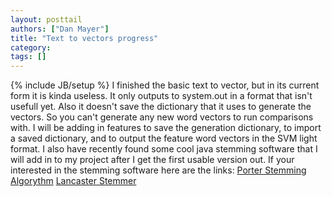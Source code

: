 ```yaml
---
layout: posttail
authors: ["Dan Mayer"]
title: "Text to vectors progress"
category:
tags: []
---
```

{% include JB/setup %}
I finished the basic text to vector, but in its current form it is kinda useless. It only outputs to system.out in a format that isn't usefull yet. Also it doesn't save the dictionary that it uses to generate the vectors. So you can't generate any new word vectors to run comparisons with. I will be adding in features to save the generation dictionary, to import a saved dictionary, and to output the feature word vectors in the SVM light format. I also have recently found some cool java stemming software that I will add in to my project after I get the first usable version out. If your interested in the stemming software here are the links:    [Porter Stemming Algorythm](http://www.ils.unc.edu/keyes/java/porter/)    [Lancaster Stemmer](http://www.comp.lancs.ac.uk/computing/research/stemming/paice/paicejava.htm)